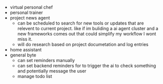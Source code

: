 - virtual personal chef
- personal trainer
- project news agent
    - can be scheduled to search for new tools or updates that are relevent to current project. like if im buliding a ai agent cluster and a new frameworks comes out that could simplify my workflow I wont miss it.
    - will do research based on project documetation and log entries
- home assistant
- general byte
    - can set reminders manually
    - can set backend reminders for to trigger the ai to check something and potentially message the user
    - manage todo list